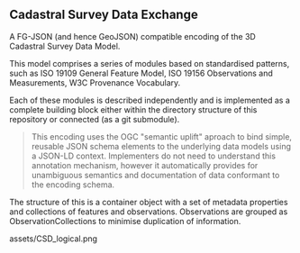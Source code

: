 ## Cadastral Survey Data Exchange 

A FG-JSON (and hence GeoJSON) compatible encoding of the 3D Cadastral Survey Data Model. 

This model comprises a series of modules based on standardised patterns, such as ISO 19109 General Feature Model, ISO 19156 Observations and Measurements, W3C Provenance Vocabulary.

Each of these modules is described independently and is implemented as a complete building block either within the directory structure of this repository or connected (as a git submodule).

> This encoding uses the OGC "semantic uplift" aproach to bind simple, reusable JSON schema elements to the underlying data models using a JSON-LD context. Implementers do not need to understand this annotation mechanism, however it automatically provides for unambiguous semantics and documentation of data conformant to the encoding schema.

The structure of this is a container object with a set of metadata properties and collections of features and observations.  Observations are grouped as ObservationCollections to minimise duplication of information.

assets/CSD_logical.png